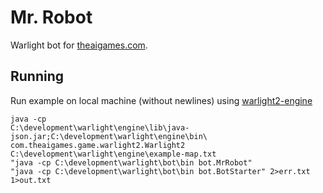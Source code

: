 # Mr. Robot
Warlight bot for [theaigames.com](http://theaigames.com/competitions/warlight-ai-challenge/leaderboard/global/a/).

## Running
Run example on local machine (without newlines) using [warlight2-engine](https://github.com/theaigames/warlight2-engine)
```
java -cp
C:\development\warlight\engine\lib\java-json.jar;C:\development\warlight\engine\bin\ 
com.theaigames.game.warlight2.Warlight2 
C:\development\warlight\engine\example-map.txt 
"java -cp C:\development\warlight\bot\bin bot.MrRobot" 
"java -cp C:\development\warlight\bot\bin bot.BotStarter" 2>err.txt 1>out.txt
```
